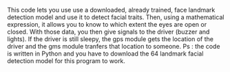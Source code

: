 This code lets you use use a downloaded, already trained, face landmark detection model and use it to detect facial traits.
Then, using a mathematical expression, it allows you to know to which extent the eyes are open or closed.
With those data, you then give signals to the driver (buzzer and lights). If the driver is still sleepy, the gps module gets the location of the driver and the gms module tranfers that location to someone.
Ps : the code is written in Python and you have to download the 64 landmark facial detection model for this program to work.
